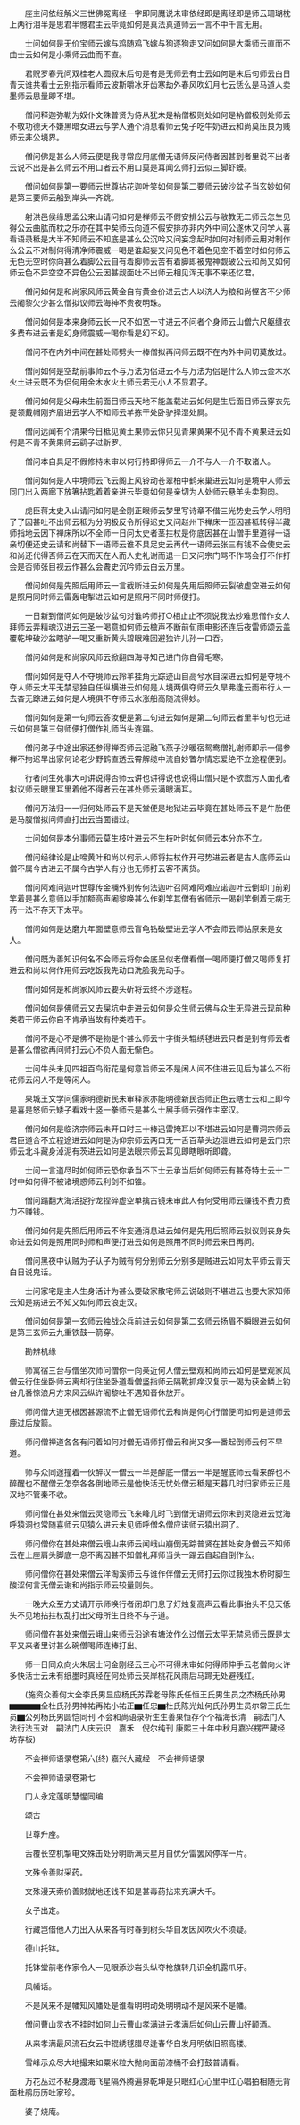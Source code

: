 <!-- { "loadSidebar": true } -->
　　座主问依经解义三世佛冤离经一字即同魔说未审依经即是离经即是师云珊瑚枕上两行泪半是思君半憾君主云毕竟如何是真法真道师云一言不中千言无用。

　　士问如何是无价宝师云嫁与鸡随鸡飞嫁与狗逐狗走又问如何是大乘师云直而不曲士云如何是小乘师云曲而不直。

　　君贶罗春元问双桂老人圆寂末后句是有是无师云有士云如何是末后句师云白日青天谁共看士云别指示看师云波斯嚼冰牙齿寒劫外春风吹幻月七云恁么是马道人卖墨师云思量即不堪。

　　僧问释迦弥勒为奴仆文殊普贤为侍从犹未是衲僧极则处如何是衲僧极则处师云不敬功德天不嫌黑暗女进云与学人通个消息看师云兔子吃牛奶进云和尚莫压良为贱师云非公境界。

　　僧问佛是甚么人师云便是我寻常应用底僧无语师反问侍者因甚到者里说不出者云说不出是甚么师云不用口者云不用口莫是耳闻么师打云似三脚虾蟆。

　　僧问如何是第一要师云世尊拈花迦叶笑如何是第二要师云破沙盆子当玄妙如何是第三要师云船到岸头一齐跳。

　　射洪邑侯缘思孟公来山请问如何是禅师云不假安排公云与敝教无二师云怎生见得公云曲肱而枕之乐亦在其中矣师云向道不假安排亦非内外中间公遂休又问学人喜看语录秪是大半不知师云不知底是甚么公沉吟又问妄念起时如何对制师云用对制作么公云不对制何得清净师震威一喝是谁起妄又问见色不着色见空不着空时如何师云无色无空时你向甚么着脚公云自有着脚师云苦有着脚即被鬼神觑破公云和尚又如何师云色不异空空不异色公云因甚觌面吐不出师云相见浑无事不来还忆君。

　　僧问如何是和尚家风师云黄金自有黄金价进云古人以济人为粮和尚悭吝不少师云阇黎欠少甚么僧拟议师云海神不贵夜明珠。

　　僧问如何是本来身师云长一尺不如宽一寸进云不问者个身师云山僧六尺躯缝衣多费布进云者是幻身师震威一喝你看是幻不幻。

　　僧问不在内外中间在甚处师劈头一棒僧拟再问师云既不在内外中间切莫放过。

　　僧问如何是空劫前事师云不与万法为侣进云不与万法为侣是什么人师云金木水火土进云既不为侣何用金木水火土师云若无小人不显君子。

　　僧问如何是父母未生前面目师云天地不能盖载进云如何是生后面目师云穿衣先提领戴帽刚齐眉进云学人不知师云羊拣干处卧驴择湿处屙。

　　僧问远闻有个清果今日秪见黄土果师云你只见青果黄果不见不青不黄果进云如何是不青不黄果师云鹞子过新罗。

　　僧问本自具足不假修持未审以何行持即得师云一介不与人一介不取诸人。

　　僧问如何是人中境师云飞云阁上风铃动苍翠柏中鹤来巢进云如何是境中人师云同门出入两廊下放箸拈匙着着亲进云毕竟如何是亲切为人处师云悬羊头卖狗肉。

　　虎臣蒋太史入山请问如何是金刚正眼师云梦里写诗章不借三光势史云学人明明了了因甚吐不出师云秪为分明极反令所得迟史又问赵州下禅床一匝因甚秪转得半藏师指地云因下禅床所以不全师一日问太史者茎拄杖是你底因甚在山僧手里道得一语亲切便还史云请和尚替下一语师云谁不具足史云再代一语师云张三有钱不会使史云和尚还代得否师云在天而天在人而人史礼谢而退一日又问宗门骂不作骂会打不作打会是否师张目视云作甚么会聻史沉吟师云白云万里。

　　僧问如何是先照后用师云一言截断进云如何是先用后照师云裂破虚空进云如何是照用同时师云雷轰电掣进云如何是照用不同时师便打。

　　一日新到僧问如何是破沙盆句对谁吟师打○相止止不须说我法妙难思僧作女人拜师云弄精魂汉进云三圣一喝意如何师云檐声不断前旬雨电影还连后夜雷师颂云盖覆乾坤破沙盆瞎驴一喝又重新黄头碧眼难回避独许儿孙一口吞。

　　僧问如何是和尚家风师云掀翻四海寻知己进门你自骨毛寒。

　　僧问如何是夺人不夺境师云羚羊挂角无踪迹山自高兮水自深进云如何是夺境不夺人师云太平无禁忌独自任纵横进云如何是人境两俱夺师云久旱弗逢云雨布行人一去杳无踪进云如何是人境俱不夺师云水涨船高随流得妙。

　　僧问如何是第一句师云答汝便是第二句进云如何是第二句师云者里半句也无进云如何是第三句师便打僧作礼师当头连蹋。

　　僧问弟子中途出家还参得禅否师云泥融飞燕子沙暖宿鸳鸯僧礼谢师即示一偈参禅不拘迟早出家何论老少野鹤直透云霄解缆中流自妙瞥尔情忘爱绝不立途程便到。

　　行者问生死事大可讲说得否师云讲也讲得说也说得山僧只是不欲嵞污人面孔者拟议师云眼里耳里着他不得者云在甚处师云满眼满耳。

　　僧问万法归一一归何处师云不是天堂便是地狱进云毕竟在甚处师云不是牛胎便是马腹僧拟问师直打出云当面错过。

　　士问如何是本分事师云莫生枝叶进云不生枝叶时如何师云本分亦不立。

　　僧问经律论是止啼黄叶和尚以何示人师将拄杖作开弓势进云者是古人底师云山僧不属今古进云不属今古学人有分也无师打云客不离货。

　　僧问阿难问迦叶世尊传金襕外别传何法迦叶召阿难阿难应诺迦叶云倒却门前刹竿着是甚么意师以手加额高声阇黎唤甚么作刹竿其僧有省师示一偈刹竿倒着无病无药一法不存天下太平。

　　僧问如何是达磨九年面壁意师云盲龟钻破壁进云学人不会师云师姑原来是女人。

　　僧问既为善知识何名不会师云将你会底呈似老僧看僧一喝师便打僧又喝师复打进云和尚以何作用师云吃饭我先动口洗脸我先动手。

　　僧问如何是和尚家风师云要头斫将去终不涉途程。

　　僧问如何是佛师云又去屎坑中走进云如何是众生师云佛与众生无异进云现前种类若干师云你自不肯承当故有种类若干。

　　僧问不是心不是佛不是物是个甚么师云十字街头辊绣毬进云只者是别有师云者是甚么僧欲再问师打云心不负人面无惭色。

　　士问牛头未见四祖百鸟衔花是何意旨师云不是闲人间不住进云见后为甚么不衔花师云闲人不是等闲人。

　　果城王文学问儒家明德新民未审释家亦能明德新民否师正色云瞎士云和上即今是喜是怒师云矮子看戏士竖一拳师云是甚么士展手师云强作主宰汉。

　　僧问如何是临济宗师云未开口时三十棒迅雷掩耳以不堪进云如何是曹洞宗师云君臣道合不立程途进云如何是沩仰宗师云两口无一舌百草头边泄进云如何是云门宗师云北斗藏身淖泥有茨进云如何是法眼宗师云耳见即瞎眼听即聋。

　　士问一言道尽时如何师云恐你承当不下士云承当后如何师云有甚奇特士云十二时中如何得不被诸境惑师云利剑不如锥。

　　僧问蹋翻大海活捉狞龙捏碎虚空单擒古镜未审此人有何受用师云赚钱不费力费力不赚钱。

　　僧问如何是先照后用师云不许妄通消息进云如何是先用后照师云拟议则丧身失命进云如何是照用同时师和声便打进云如何是照用不同时师云来日再问。

　　僧问黑夜中认贼为子认子为贼有何分别师云分别多是贼进云如何太平师云青天白日说鬼话。

　　士问家宅是主人生身活计为甚么要破家散宅师云说破则不堪进云也要大家知师云知是病进云不知又如何师云浪走汉。

　　僧问如何是第一玄师云独战众兵前进云如何是第二玄师云扬眉不瞬眼进云如何是第三玄师云九重铁鼓一箭穿。

　　勘辨机缘

　　师寓宿三台与僧坐次师问僧你一向亲近何人僧云壁观和尚师云如何是壁观家风僧云行住坐卧师云离却行住坐卧道看僧竖指师云隔靴抓痒汉复示一偈为获金鳞上钓台几番惊浪月方来风云纵许阇黎吐不遇知音休放开。

　　师问僧大道无根因甚源流不止僧无语师代云和尚是何心行僧便问如何是道师云鹿过后放箭。

　　师问僧禅道各各有问着如何对僧无语师打僧云和尚又多一番起倒师云何不早道。

　　师与众同途撞着一伙醉汉一僧云一半是醉底一僧云一半是醒底师云看来醉也不醉醒也不醒僧云怎奈各各倒地师云是他快活无忧处僧云秪是天暮几时归家师云正是汉地不管秦不收。

　　师问僧在甚处来僧云灵隐师云飞来峰几时飞到僧无语师云你未到灵隐进云觉海呼猿洞也常随喜师云见猿么进云未见师呼僧名僧应诺师云猿出洞了。

　　师问僧你在甚处来僧云峨山来师云闻峨山崩倒无踪普贤在甚处安身僧云不知师云在上座肩头脚底一息不离因甚不知僧礼拜师当头一蹋云自起自倒作么。

　　师问僧你在甚处来僧云洋淘溪师云与谁作伴僧云无师打云你过我独木桥时脚生酸涩何言无僧云谢和尚指示师云较量则失。

　　一晚大众至方丈请开示师唤行者闭却门息了灯烛复高声云看此事抬头不见天低头不见地拈拄杖乱打出父母所生日终不与子道。

　　师问僧在甚处来僧云峨山来师云沿途有塘汝作么过僧云太平无禁忌师云既是太平又来者里讨甚么碗僧喝师连棒打出。

　　师一日同众向火朱居士问金刚经云三心不可得未审如何得师伸手云老僧向火许多快活士云未有纸墨时真经在何处师云夹岸桃花风雨后马蹄无处避残红。

　　(施资众善何大全李氏男显应杨氏苏霖老母陈氏任恒王氏男生员之杰杨氏孙男▆▆▆▆全杜氏孙男神祐再祐小祐正▆任忠▆杜氏陈光灿何氏孙男生员尔常王氏生员▆公列杨氏男圆恺同刊
不会和尚语录祈生生善果恒存个个福海长清　嗣法门人法衍法玉对　嗣法门人庆云识　嘉禾　倪尔纯刊
康熙三十年中秋月嘉兴楞严藏经坊存板)

　　不会禅师语录卷第六(终)
嘉兴大藏经　不会禅师语录


　　不会禅师语录卷第七

　　门人永定莲明慧惺同编

　　颂古

　　世尊升座。

　　舌覆长空机掣电文殊击处分明断满天星月自优分雷罢风停浑一片。

　　文殊令善财采药。

　　文殊漫天索价善财就地还钱不知是甚毒药拈来充满大千。

　　女子出定。

　　行藏岂借他人力出入从来各有时春到树头华自发因风吹火不须疑。

　　德山托钵。

　　托钵堂前老作家令人一见眼添沙岩头纵夺枪旗转几识全机露爪牙。

　　风幡话。

　　不是风来不是幡知风幡处是谁看明明动处明明动不是风来不是幡。

　　僧问曹山灵衣不挂时如何山云曹山孝满进云孝满后如何山云曹山好颠酒。

　　从来孝满最风流石女云中辊绣毬腊尽逢春华自发月明依旧照高楼。

　　雪峰示众尽大地撮来如粟米粒大抛向面前漆桶不会打鼓普请看。

　　万花丛过不粘身渡海飞星隔外腾遍界乾坤是只眼红心心里中红心唱拍相随无背面杜鹃历历吐家珍。

　　婆子烧庵。
